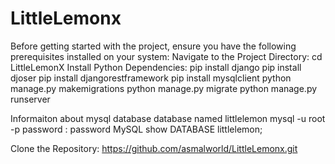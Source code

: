 # LittleLemonx
Before getting started with the project, ensure you have the following prerequisites installed on your system:
Navigate to the Project Directory:
cd LittleLemonX
Install Python Dependencies:
pip install django
pip install djoser
pip install djangorestframework
pip install mysqlclient
python manage.py makemigrations
python manage.py migrate
python manage.py runserver

Informaiton about mysql database
database named littlelemon 
mysql -u root -p
password : password
MySQL
show DATABASE littlelemon;


Clone the Repository: https://github.com/asmalworld/LittleLemonx.git



